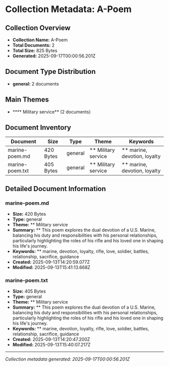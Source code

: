 # Collection Metadata: A-Poem

## Collection Overview
- **Collection Name:** A-Poem
- **Total Documents:** 2
- **Total Size:** 825 Bytes
- **Generated:** 2025-09-17T00:00:56.201Z

## Document Type Distribution
- **general:** 2 documents

## Main Themes
- **** Military service** (2 documents)

## Document Inventory

| Document | Size | Type | Theme | Keywords |
|----------|------|------|-------|----------|
| marine-poem.md | 420 Bytes | general | ** Military service | ** marine, devotion, loyalty |
| marine-poem.txt | 405 Bytes | general | ** Military service | ** marine, devotion, loyalty |

## Detailed Document Information

### marine-poem.md
- **Size:** 420 Bytes
- **Type:** general
- **Theme:** ** Military service
- **Summary:** ** This poem explores the dual devotion of a U.S. Marine, balancing his duty and responsibilities with his personal relationships, particularly highlighting the roles of his rifle and his loved one in shaping his life's journey.
- **Keywords:** ** marine, devotion, loyalty, rifle, love, soldier, battles, relationship, sacrifice, guidance
- **Created:** 2025-09-13T14:20:59.077Z
- **Modified:** 2025-09-13T15:41:13.668Z

### marine-poem.txt
- **Size:** 405 Bytes
- **Type:** general
- **Theme:** ** Military service
- **Summary:** ** This poem explores the dual devotion of a U.S. Marine, balancing his duty and responsibilities with his personal relationships, particularly highlighting the roles of his rifle and his loved one in shaping his life's journey.
- **Keywords:** ** marine, devotion, loyalty, rifle, love, soldier, battles, relationship, sacrifice, guidance
- **Created:** 2025-09-13T14:20:47.200Z
- **Modified:** 2025-09-13T15:40:07.217Z



---
*Collection metadata generated: 2025-09-17T00:00:56.201Z*

